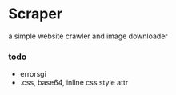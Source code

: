 # Scraper
a simple website crawler and image downloader

### todo
* errorsgi
* .css, base64, inline css style attr
